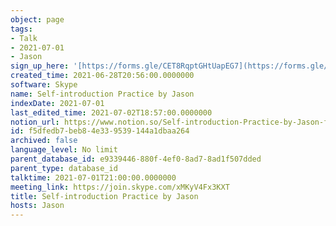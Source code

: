 ```yaml
---
object: page
tags:
- Talk
- 2021-07-01
- Jason
sign_up_here: '[https://forms.gle/CET8RqptGHtUapEG7](https://forms.gle/CET8RqptGHtUapEG7)'
created_time: 2021-06-28T20:56:00.0000000
software: Skype
name: Self-introduction Practice by Jason
indexDate: 2021-07-01
last_edited_time: 2021-07-02T18:57:00.0000000
notion_url: https://www.notion.so/Self-introduction-Practice-by-Jason-f5dfedb7beb84e339539144a1dbaa264
id: f5dfedb7-beb8-4e33-9539-144a1dbaa264
archived: false
language_level: No limit
parent_database_id: e9339446-880f-4ef0-8ad7-8ad1f507dded
parent_type: database_id
talktime: 2021-07-01T21:00:00.0000000
meeting_link: https://join.skype.com/xMKyV4Fx3KXT
title: Self-introduction Practice by Jason
hosts: Jason
---
```







